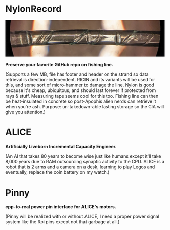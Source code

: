 <!--
Projects upcoming on a need-to-show basis.
-->



# NylonRecord

<p align="center">
  <img src="https://github.com/compromise-evident/WhatNext/blob/main/Other/knife-to-fishing-line.jpg">
</p>

**Preserve your favorite GitHub repo on fishing line.**

(Supports a few MB, file has footer and header on the strand so data retrieval is direction-independent. RICIN and its variants will be used for this, and some sort of micro-hammer to damage the line. Nylon is good because it's cheap, ubiquitous, and should last forever if protected from rays & stuff. Measuring tape seems cool for this too. Fishing line can then be heat-insulated in concrete so post-Apophis alien nerds can retrieve it when you're ash. Purpose: un-takedown-able lasting storage so the CIA will give you attention.)

# ALICE

**Artificially Liveborn Incremental Capacity Engineer.**

(An AI that takes 80 years to become wise just like humans except it'll take 8,000 years due to RAM outsourcing synaptic activity to the CPU. ALICE is a robot that is 2 arms and a camera on a desk, learning to play Legos and eventually, replace the coin battery on my watch.)

# Pinny

**cpp-to-real power pin interface for ALICE's motors.**

(Pinny will be realized with or without ALICE, I need a proper power signal system like the Rpi pins except not that garbage at all.)
